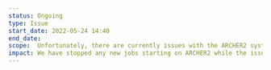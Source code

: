 ```yaml
---
status: Ongoing
type: Issue
start_date: 2022-05-24 14:40
end_date: 
scope:  Unfortunately, there are currently issues with the ARCHER2 system which will lead to problems for running jobs and may also affect interactive access via the login nodes. We are investigating the issue along with HPE and will provide more information as soon as it is available.
impact: We have stopped any new jobs starting on ARCHER2 while the issue is investigated.
---
```


